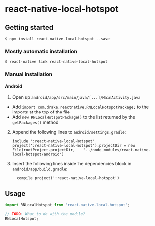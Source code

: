 
# react-native-local-hotspot

## Getting started

`$ npm install react-native-local-hotspot --save`

### Mostly automatic installation

`$ react-native link react-native-local-hotspot`

### Manual installation


#### Android

1. Open up `android/app/src/main/java/[...]/MainActivity.java`
  - Add `import com.drake.reactnative.RNLocalHotspotPackage;` to the imports at the top of the file
  - Add `new RNLocalHotspotPackage()` to the list returned by the `getPackages()` method
2. Append the following lines to `android/settings.gradle`:
  	```
  	include ':react-native-local-hotspot'
  	project(':react-native-local-hotspot').projectDir = new File(rootProject.projectDir, 	'../node_modules/react-native-local-hotspot/android')
  	```
3. Insert the following lines inside the dependencies block in `android/app/build.gradle`:
  	```
      compile project(':react-native-local-hotspot')
  	```


## Usage
```javascript
import RNLocalHotspot from 'react-native-local-hotspot';

// TODO: What to do with the module?
RNLocalHotspot;
```
  